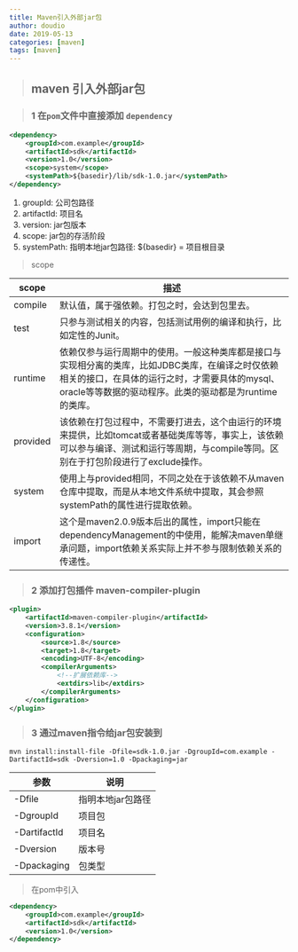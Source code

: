 ```yaml
---
title: Maven引入外部jar包
author: doudio
date: 2019-05-13
categories: [maven]
tags: [maven]
---
```


> ## maven 引入外部jar包

> ### 1 在`pom`文件中直接添加 `dependency`

```xml
<dependency>
    <groupId>com.example</groupId>
    <artifactId>sdk</artifactId>
    <version>1.0</version>
    <scope>system</scope>
    <systemPath>${basedir}/lib/sdk-1.0.jar</systemPath>
</dependency>
```

1. groupId: 公司包路径
2. artifactId: 项目名
3. version: jar包版本
4. scope: jar包的存活阶段
5. systemPath: 指明本地jar包路径: ${basedir} = 项目根目录

> scope

| scope    | 描述                                                         |
| -------- | ------------------------------------------------------------ |
| compile  | 默认值，属于强依赖。打包之时，会达到包里去。                 |
| test     | 只参与测试相关的内容，包括测试用例的编译和执行，比如定性的Junit。 |
| runtime  | 依赖仅参与运行周期中的使用。一般这种类库都是接口与实现相分离的类库，比如JDBC类库，在编译之时仅依赖相关的接口，在具体的运行之时，才需要具体的mysql、oracle等等数据的驱动程序。此类的驱动都是为runtime的类库。 |
| provided | 该依赖在打包过程中，不需要打进去，这个由运行的环境来提供，比如tomcat或者基础类库等等，事实上，该依赖可以参与编译、测试和运行等周期，与compile等同。区别在于打包阶段进行了exclude操作。 |
| system   | 使用上与provided相同，不同之处在于该依赖不从maven仓库中提取，而是从本地文件系统中提取，其会参照systemPath的属性进行提取依赖。 |
| import   | 这个是maven2.0.9版本后出的属性，import只能在dependencyManagement的中使用，能解决maven单继承问题，import依赖关系实际上并不参与限制依赖关系的传递性。 |

> ### 2 添加打包插件 maven-compiler-plugin

```xml
<plugin>
    <artifactId>maven-compiler-plugin</artifactId>
    <version>3.8.1</version>
    <configuration>
        <source>1.8</source>
        <target>1.8</target>
        <encoding>UTF-8</encoding>
        <compilerArguments>
            <!--扩展依赖库-->
            <extdirs>lib</extdirs>
        </compilerArguments>
    </configuration>
</plugin>
```

> ### 3 通过maven指令给jar包安装到

```shell
mvn install:install-file -Dfile=sdk-1.0.jar -DgroupId=com.example -DartifactId=sdk -Dversion=1.0 -Dpackaging=jar
```

| 参数         | 说明              |
| ------------ | ----------------- |
| -Dfile       | 指明本地jar包路径 |
| -DgroupId    | 项目包            |
| -DartifactId | 项目名            |
| -Dversion    | 版本号            |
| -Dpackaging  | 包类型            |

> 在pom中引入

```xml
<dependency>
    <groupId>com.example</groupId>
    <artifactId>sdk</artifactId>
    <version>1.0</version>
</dependency>
```
